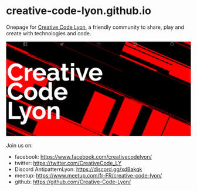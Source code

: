 # creative-code-lyon.github.io

Onepage for [Creative Code Lyon](https://creative-code-lyon.github.io), a friendly community to share, play and create with technologies and code.

[![](preview.png)](https://creative-code-lyon.github.io)

Join us on:
- facebook: https://www.facebook.com/creativecodelyon/
- twitter: https://twitter.com/CreativeCode_LY
- Discord AntipatternLyon: https://discord.gg/xdBakqk
- meetup: https://www.meetup.com/fr-FR/creative-code-lyon/
- github: https://github.com/Creative-Code-Lyon/
